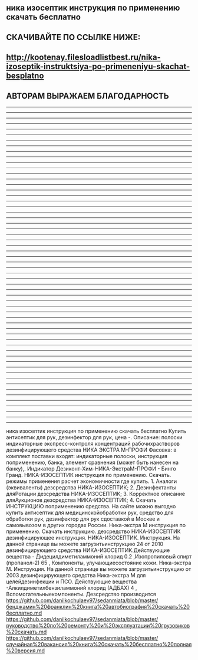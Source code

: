 ника изосептик инструкция по применению скачать бесплатно
--------------------------------------------------
СКАЧИВАЙТЕ ПО ССЫЛКЕ НИЖЕ:
--------------------------------------------------
http://kootenay.filesloadlistbest.ru/nika-izoseptik-instruktsiya-po-primeneniyu-skachat-besplatno
--------------------------------------------------
АВТОРАМ ВЫРАЖАЕМ БЛАГОДАРНОСТЬ
--------------------------------------------------
--------------------------------------------------
--------------------------------------------------
--------------------------------------------------
--------------------------------------------------
--------------------------------------------------
--------------------------------------------------
--------------------------------------------------
--------------------------------------------------
--------------------------------------------------
--------------------------------------------------
--------------------------------------------------
--------------------------------------------------
--------------------------------------------------
--------------------------------------------------
--------------------------------------------------
--------------------------------------------------
--------------------------------------------------
--------------------------------------------------
--------------------------------------------------
--------------------------------------------------
--------------------------------------------------
--------------------------------------------------
--------------------------------------------------
--------------------------------------------------
--------------------------------------------------
--------------------------------------------------
--------------------------------------------------
--------------------------------------------------
--------------------------------------------------
--------------------------------------------------
--------------------------------------------------
--------------------------------------------------
--------------------------------------------------
--------------------------------------------------
--------------------------------------------------
--------------------------------------------------
--------------------------------------------------
--------------------------------------------------
--------------------------------------------------
--------------------------------------------------
--------------------------------------------------
--------------------------------------------------
--------------------------------------------------
--------------------------------------------------
--------------------------------------------------
--------------------------------------------------
--------------------------------------------------
--------------------------------------------------
--------------------------------------------------
--------------------------------------------------
--------------------------------------------------
--------------------------------------------------
--------------------------------------------------
--------------------------------------------------
--------------------------------------------------
--------------------------------------------------
--------------------------------------------------
--------------------------------------------------
ника изосептик инструкция по применению скачать бесплатно Купить антисептик для рук, дезинфектор для рук, цена -. Описание: полоски индикаторные экспресс-контроля концентраций рабочихрастворов дезинфицирующего средства НИКА ЭКСТРА М-ПРОФИ Фасовка: в комплект поставки входят: индикаторные полоски, инструкция поприменению, банка, элемент сравнения (может быть нанесен на банку),. Индикатор Дезиконт-Хим-НИКА-ЭкстраМ-ПРОФИ - Бинго Гранд. НИКА-ИЗОСЕПТИК инструкция по применению. Скачать. режимы применения расчет экономичности где купить. 1. Аналоги (эквиваленты) дезсредства НИКА-ИЗОСЕПТИК; 2. Дезинфектанты дляРотации дезсредства НИКА-ИЗОСЕПТИК; 3. Корректное описание дляАукционов дезсредства НИКА-ИЗОСЕПТИК; 4. Скачать ИНСТРУКЦИЮ поприменению средства. На сайте  можно выгодно купить антисептик для медицинскойобработки рук, средство для обработки рук, дезинфектор для рук сдоставкой в Москве и самовывозом в других городах России. Ника-экстра М инструкция по применению. Скачать инструкцию. дезсредство НИКА-ИЗОСЕПТИК дезинфицирующее инструкция. НИКА-ИЗОСЕПТИК. Инструкция. На данной странице вы можете загрузитьинструкцию  24 от 2010 дезинфицирующего средства НИКА-ИЗОСЕПТИК.Действующие вещества - Дидецилдиметиламмоний хлорид 0.2 ,Изопропиловый спирт (пропанол-2) 65 , Компоненты, улучающиесостояние кожи. Ника-экстра М. Инструкция. На данной странице вы можете загрузитьинструкцию от 2003 дезинфицирующего средства Ника-экстра М для целейдезинфекции и ПСО. Действующие вещества -Алкилдиметилбензиламмоний хлорид (АДБАХ) 4 , Вспомогательныекомпоненты. Дезсредство производится
https://github.com/danilkochulaev97/sedanmiata/blob/master/бенджамин%20франклин%20книга%20автобиография%20скачать%20бесплатно.md
https://github.com/danilkochulaev97/sedanmiata/blob/master/руководство%20по%20ремонту%20и%20эксплуатации%20грузовиков%20скачать.md
https://github.com/danilkochulaev97/sedanmiata/blob/master/случайная%20вакансия%20книга%20скачать%20бесплатно%20полная%20версия.md